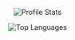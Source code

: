 <!-- https://github.com/anuraghazra/github-readme-stats -->

<!-- Profile Overview -->
<p align='center'>
	<img alt='Profile Stats' src='https://github-readme-stats.vercel.app/api?username=T3Lakuna&count_private=true&show_icons=true&theme=tokyonight&include_all_commits=true' />
</p>

<!-- Top Languages -->
<p align='center'>
	<img alt='Top Languages' src='https://github-readme-stats.vercel.app/api/top-langs/?username=T3Lakuna&langs_count=10&layout=compact&theme=tokyonight' />
</p>
